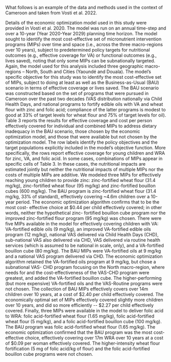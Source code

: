 What follows is an example of the data and methods used in the context of Cameroon and taken from
Vosti et al. 2022.

Details of the economic optimization model used in this study were provided in Vosti et al. 2020. The
model was run on an annual time-step and over a 10-year (Year 2020-Year 2029) planning time horizon.
The model sought to identify the most cost-effective set of micronutrient intervention programs (MIPs)
over time and space (i.e., across the three macro-regions over 10 years), subject to predetermined
policy targets for nutritional outcomes (e.g., effective coverage for VA) or functional outcomes (e.g.,
lives saved), noting that only some MIPs can be subnationally targeted. Again, the model used for this
analysis included three geographic macro-regions – North, South and Cities (Yaoundé and Douala). The
model’s specific objective for this study was to identify the most cost-effective set of MIPs, subject to
doing at least as well as the Business-as-Usual (BAU) scenario in terms of effective coverage or lives
saved. The BAU scenario was constructed based on the set of programs that were pursued in Cameroon
over the past two decades (VAS distribution nationally via Child Health Days, and national programs to
fortify edible oils with VA and wheat flour with zinc and folic acid; compliance of the latter programs is
modest to good at 33% of target levels for wheat flour and 75% of target levels for oil).
Table 3 reports the results for effective coverage and cost per person effectively covered for individual
and combined MIPs to address dietary inadequacy in the BAU scenario, those chosen by the economic
optimization model, and those that were available but not chosen by the optimization model. The row
labels identify the policy objectives and the target populations explicitly included in the model’s
objective function. More specifically, the rows report effective coverage for young children and WRA for
zinc, VA, and folic acid. In some cases, combinations of MIPs appear in specific cells of Table 3. In these
cases, the nutritional impacts are estimated jointly but neither the nutritional impacts of multiple MIPs
nor the costs of multiple MIPs are additive.
We modeled three MIPs for effectively reaching young children to provide zinc: zinc-fortified wheat
flour (31.4 mg/kg), zinc-fortified wheat flour (95 mg/kg) and zinc-fortified bouillon cubes (600 mg/kg).
The BAU program is zinc-fortified wheat flour (31.4 mg/kg, 33% of standard), effectively covering ~4.6m
children over a 10-year period. The economic optimization algorithm confirms that to be the most cost-
effective choice at $0.44 per child effectively covered; in other words, neither the hypothetical zinc-
fortified bouillon cube program nor the improved zinc-fortified flour program (95 mg/kg) was chosen.
There were five MIPs available in the model for effectively covering children with VA: VA-fortified edible
oils (9 mg/kg), an improved VA-fortified edible oils program (12 mg/kg), national VAS delivered via Child
Health Days (CHD), sub-national VAS also delivered via CHD, VAS delivered via routine health services
(which is assumed to be national in scale, only), and a VA-fortified bouillon cube (80 mg/kg). The BAU MIPs were VA-fortified oils at 9 mg/kg and a national VAS program delivered via CHD. The economic
optimization algorithm retained the VA-fortified oils program at 9 mg/kg, but chose a subnational VAS-
CHD program focusing on the North macro-region, where needs for and the cost-effectiveness of the
VAS-CHD program were greatest, and added the VA-fortified bouillon cube. The higher-performing (but
more expensive) VA-fortified oils and the VAS-Routine programs were not chosen. The collection of BAU
MIPs effectively covers over 14m children over 10 years, at a cost of $2.40 per child effectively covered.
The economically optimal set of MIPs effectively covered slightly more children over 10 years, and did so
more efficiently -- $2.27 per child effectively covered. 
Finally, three MIPs were available in the model to deliver folic acid to WRA: folic acid-fortified wheat
flour (1.65 mg/kg), folic acid-fortified wheat flour (5 mg/kg), and a folic acid-fortified bouillon cube (100
mg/kg). The BAU program was folic acid-fortified wheat flour (1.65 mg/kg). The economic optimization
confirmed that the BAU program was the most cost-effective choice, effectively covering over 17m WRA
over 10 years at a cost of $0.09 per woman effectively covered. The higher-intensity wheat flour
fortification (5 mg of folic acid/kg of flour) and the folic acid-fortified bouillon cube programs were not
chosen.